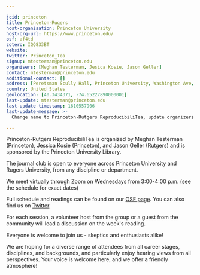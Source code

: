 ```yaml
---

jcid: princeton
title: Princeton-Rugers
host-organisation: Princeton University
host-org-url: https://www.princeton.edu/
osf: af4td
zotero: IQQ833BT
website: 
twitter: Princeton_Tea
signup: mtesterman@princeton.edu
organisers: [Meghan Testerman, Jesica Kosie, Jason Geller]
contact: mtesterman@princeton.edu
additional-contact: []
address: [Peretsman Scully Hall, Princeton University, Washington Ave, 08544, Princeton, NJ, United States]
country: United States
geolocation: [40.3434371, -74.65227890000001]
last-update: mtesterman@princeton.edu
last-update-timestamp: 1610557906
last-update-message: >-
  Change name to Princeton-Rutgers ReproducibiliTea, update organizers and information for Spring 2021.

---
```


Princeton-Rutgers ReproducibiliTea is organized by Meghan Testerman (Princeton), Jessica Kosie (Princeton), and Jason Geller (Rutgers) and is sponsored by the Princeton University Library.

The journal club is open to everyone across Princeton University and Rugers University, from any discipline or department.

We meet virtually through Zoom on Wednesdays from 3:00-4:00 p.m. (see the schedule for exact dates)  

Full schedule and readings can be found on our [OSF page](https://osf.io/af4td/).
You can also find us on [Twitter](https://twitter.com/Princeton_Tea)

For each session, a volunteer host from the group or a guest from the community will lead a discussion on the week's reading.  

Everyone is welcome to join us - skeptics and enthusiasts alike!

We are hoping for a diverse range of attendees from all career stages, disciplines, and backgrounds, and particularly enjoy hearing views from all perspectives.
Your voice is welcome here, and we offer a friendly atmosphere!
